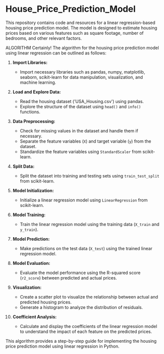 # House_Price_Prediction_Model
This repository contains code and resources for a linear regression-based housing price prediction model. The model is designed to estimate housing prices based on various features such as square footage, number of bedrooms, and other relevant factors.

ALGORITHM
Certainly! The algorithm for the housing price prediction model using linear regression can be outlined as follows:

1. **Import Libraries:**
   - Import necessary libraries such as pandas, numpy, matplotlib, seaborn, scikit-learn for data manipulation, visualization, and machine learning.

2. **Load and Explore Data:**
   - Read the housing dataset ('USA_Housing.csv') using pandas.
   - Explore the structure of the dataset using `head()` and `info()` functions.

3. **Data Preprocessing:**
   - Check for missing values in the dataset and handle them if necessary.
   - Separate the feature variables (`X`) and target variable (`y`) from the dataset.
   - Standardize the feature variables using `StandardScaler` from scikit-learn.

4. **Split Data:**
   - Split the dataset into training and testing sets using `train_test_split` from scikit-learn.

5. **Model Initialization:**
   - Initialize a linear regression model using `LinearRegression` from scikit-learn.

6. **Model Training:**
   - Train the linear regression model using the training data (`X_train` and `y_train`).

7. **Model Prediction:**
   - Make predictions on the test data (`X_test`) using the trained linear regression model.

8. **Model Evaluation:**
   - Evaluate the model performance using the R-squared score (`r2_score`) between predicted and actual prices.

9. **Visualization:**
   - Create a scatter plot to visualize the relationship between actual and predicted housing prices.
   - Generate a histogram to analyze the distribution of residuals.

10. **Coefficient Analysis:**
    - Calculate and display the coefficients of the linear regression model to understand the impact of each feature on the predicted prices.

This algorithm provides a step-by-step guide for implementing the housing price prediction model using linear regression in Python. 
